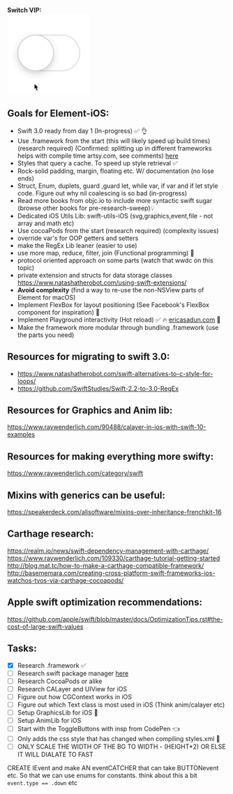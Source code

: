 **Switch VIP:**  
<img width="190" alt="img" src="https://raw.githubusercontent.com/stylekit/img/master/switch_7_2.mov.gif">  


## Goals for Element-iOS:
- Swift 3.0 ready from day 1 (In-progress) ✅ 👌
- Use .framework from the start (this will likely speed up build times) (research required) (Confirmed: splitting up in different frameworks helps with compile time artsy.com, see comments) [here](http://artsy.github.io/blog/2014/11/13/eidolon-retrospective/) 
- Styles that query a cache. To speed up style retrieval ✅
- Rock-solid padding, margin, floating etc. W/ documentation (no lose ends)
- Struct, Enum, duplets, guard ,guard let, while var, if var and if let style code. Figure out why nil coalescing is so bad (in-progress)
- Read more books from objc.io to include more syntactic swift sugar (browse other books for pre-research-sweep)💡
- Dedicated iOS Utils Lib: swift-utils-iOS (svg,graphics,event,file - not array and math etc)
- Use cocoaPods from the start (research required) (complexity issues)
- override var's for OOP getters and setters
- make the RegEx Lib leaner (easier to use)
- use more map, reduce, filter, join (Functional programming) 🤖
- protocol oriented approach on some parts (watch that wwdc on this topic) 
- private extension and structs for data storage classes  https://www.natashatherobot.com/using-swift-extensions/
- **Avoid complexity** (find a way to re-use the non-NSView parts of Element for macOS)
- Implement FlexBox for layout positioning (See Facebook's FlexBox component for inspiration) 📐
- Implement Playground interactivity (Hot reload) ✅ 🔥 [ericasadun.com](http://ericasadun.com/2016/01/26/xcode-7-3-beta-2-introduces-live-interactive-playgrounds/)  🔑
- Make the framework more modular through bundling .framework (use the parts you need) 

## Resources for migrating to swift 3.0:
- https://www.natashatherobot.com/swift-alternatives-to-c-style-for-loops/
- https://github.com/SwiftStudies/Swift-2.2-to-3.0-RegEx

## Resources for Graphics and Anim lib:
https://www.raywenderlich.com/90488/calayer-in-ios-with-swift-10-examples

## Resources for making everything more swifty:
https://www.raywenderlich.com/category/swift

## Mixins with generics can be useful: 
https://speakerdeck.com/alisoftware/mixins-over-inheritance-frenchkit-16

## Carthage research:
https://realm.io/news/swift-dependency-management-with-carthage/  
https://www.raywenderlich.com/109330/carthage-tutorial-getting-started  
http://blog.mat.tc/how-to-make-a-carthage-compatible-framework/  
http://basememara.com/creating-cross-platform-swift-frameworks-ios-watchos-tvos-via-carthage-cocoapods/   

## Apple swift optimization recommendations:
https://github.com/apple/swift/blob/master/docs/OptimizationTips.rst#the-cost-of-large-swift-values

## Tasks:
- [x] Research .framework ✅
- [ ] Research swift package manager [here](https://swift.org/package-manager/) 
- [ ] Research CocoaPods or alike
- [ ] Research CALayer and UIView for iOS
- [ ] Figure out how CGContext works in iOS
- [ ] Figure out which Text class is most used in iOS (Think anim/calayer etc)
- [ ] Setup GraphicsLib for iOS 🎨
- [ ] Setup AnimLib for iOS 
- [ ] Start with the ToggleButtons with insp from CodePen 👈
- [ ] Only adds the css style that has changed when compiling styles.xml 🔑
- [ ] ONLY SCALE THE WIDTH OF THE BG TO WIDTH - (HEIGHT*2) OR ELSE IT WILL DIALATE TO FAST 

CREATE IEvent and make AN eventCATCHER that can take BUTTONevent etc. So that we can use enums for constants. think about this a bit ``event.type == .down`` etc
